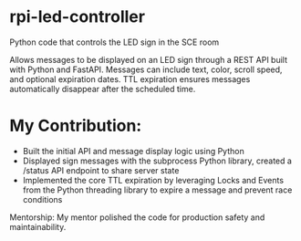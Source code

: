 # rpi-led-controller
Python code that controls the LED sign in the SCE room

Allows messages to be displayed on an LED sign through a REST API built with Python and FastAPI. Messages can include text, color, scroll speed, and optional expiration dates. TTL expiration ensures messages automatically disappear after the scheduled time.
 
 # My Contribution:

- Built the initial API and message display logic using Python
- Displayed sign messages with the subprocess Python library, created a /status API endpoint to share server state
- Implemented the core TTL expiration by leveraging Locks and Events from the Python threading library to expire a message and prevent race conditions

Mentorship: My mentor polished the code for production safety and maintainability.
